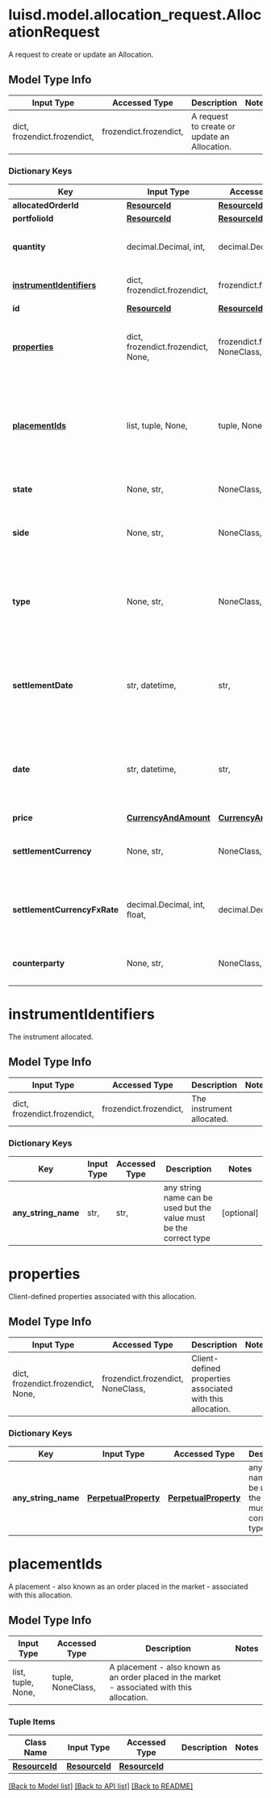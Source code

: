 # luisd.model.allocation_request.AllocationRequest

A request to create or update an Allocation.

## Model Type Info
Input Type | Accessed Type | Description | Notes
------------ | ------------- | ------------- | -------------
dict, frozendict.frozendict,  | frozendict.frozendict,  | A request to create or update an Allocation. | 

### Dictionary Keys
Key | Input Type | Accessed Type | Description | Notes
------------ | ------------- | ------------- | ------------- | -------------
**allocatedOrderId** | [**ResourceId**](ResourceId.md) | [**ResourceId**](ResourceId.md) |  | 
**portfolioId** | [**ResourceId**](ResourceId.md) | [**ResourceId**](ResourceId.md) |  | 
**quantity** | decimal.Decimal, int,  | decimal.Decimal,  | The quantity of given instrument allocated. | value must be a 32 bit integer
**[instrumentIdentifiers](#instrumentIdentifiers)** | dict, frozendict.frozendict,  | frozendict.frozendict,  | The instrument allocated. | 
**id** | [**ResourceId**](ResourceId.md) | [**ResourceId**](ResourceId.md) |  | 
**[properties](#properties)** | dict, frozendict.frozendict, None,  | frozendict.frozendict, NoneClass,  | Client-defined properties associated with this allocation. | [optional] 
**[placementIds](#placementIds)** | list, tuple, None,  | tuple, NoneClass,  | A placement - also known as an order placed in the market - associated with this allocation. | [optional] 
**state** | None, str,  | NoneClass, str,  | The state of this allocation. | [optional] 
**side** | None, str,  | NoneClass, str,  | The side of this allocation (examples: Buy, Sell, ...). | [optional] 
**type** | None, str,  | NoneClass, str,  | The type of order associated with this allocation (examples: Limit, Market, ...). | [optional] 
**settlementDate** | str, datetime,  | str,  | The settlement date for this allocation. | [optional] value must conform to RFC-3339 date-time
**date** | str, datetime,  | str,  | The date of this allocation. | [optional] value must conform to RFC-3339 date-time
**price** | [**CurrencyAndAmount**](CurrencyAndAmount.md) | [**CurrencyAndAmount**](CurrencyAndAmount.md) |  | [optional] 
**settlementCurrency** | None, str,  | NoneClass, str,  | The settlement currency of this allocation. | [optional] 
**settlementCurrencyFxRate** | decimal.Decimal, int, float,  | decimal.Decimal,  | The settlement currency to allocation currency FX rate. | [optional] value must be a 64 bit float
**counterparty** | None, str,  | NoneClass, str,  | The counterparty for this allocation. | [optional] 

# instrumentIdentifiers

The instrument allocated.

## Model Type Info
Input Type | Accessed Type | Description | Notes
------------ | ------------- | ------------- | -------------
dict, frozendict.frozendict,  | frozendict.frozendict,  | The instrument allocated. | 

### Dictionary Keys
Key | Input Type | Accessed Type | Description | Notes
------------ | ------------- | ------------- | ------------- | -------------
**any_string_name** | str,  | str,  | any string name can be used but the value must be the correct type | [optional] 

# properties

Client-defined properties associated with this allocation.

## Model Type Info
Input Type | Accessed Type | Description | Notes
------------ | ------------- | ------------- | -------------
dict, frozendict.frozendict, None,  | frozendict.frozendict, NoneClass,  | Client-defined properties associated with this allocation. | 

### Dictionary Keys
Key | Input Type | Accessed Type | Description | Notes
------------ | ------------- | ------------- | ------------- | -------------
**any_string_name** | [**PerpetualProperty**](PerpetualProperty.md) | [**PerpetualProperty**](PerpetualProperty.md) | any string name can be used but the value must be the correct type | [optional] 

# placementIds

A placement - also known as an order placed in the market - associated with this allocation.

## Model Type Info
Input Type | Accessed Type | Description | Notes
------------ | ------------- | ------------- | -------------
list, tuple, None,  | tuple, NoneClass,  | A placement - also known as an order placed in the market - associated with this allocation. | 

### Tuple Items
Class Name | Input Type | Accessed Type | Description | Notes
------------- | ------------- | ------------- | ------------- | -------------
[**ResourceId**](ResourceId.md) | [**ResourceId**](ResourceId.md) | [**ResourceId**](ResourceId.md) |  | 

[[Back to Model list]](../../README.md#documentation-for-models) [[Back to API list]](../../README.md#documentation-for-api-endpoints) [[Back to README]](../../README.md)

